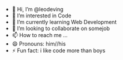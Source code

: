 - 👋 Hi, I’m @leodeving
- 👀 I’m interested in Code
- 🌱 I’m currently learning Web Development
- 💞️ I’m looking to collaborate on somejob
- 📫 How to reach me ...
- 😄 Pronouns: him//his
- ⚡ Fun fact: i like code more than boys

<!---
leodeving/leodeving is a ✨ special ✨ repository because its `README.md` (this file) appears on your GitHub profile.
You can click the Preview link to take a look at your changes.
--->
